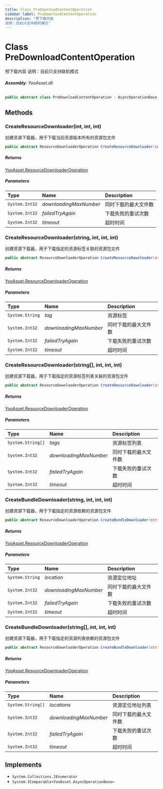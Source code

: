 ```yaml
---
title: Class PreDownloadContentOperation
sidebar_label: PreDownloadContentOperation
description: "预下载内容
说明：目前只支持联机模式"
---
```

# Class PreDownloadContentOperation
预下载内容
说明：目前只支持联机模式

###### **Assembly**: YooAsset.dll

```csharp title="Declaration"
public abstract class PreDownloadContentOperation : AsyncOperationBase, IEnumerator, IComparable<AsyncOperationBase>
```
## Methods
### CreateResourceDownloader(int, int, int)
创建资源下载器，用于下载当前资源版本所有的资源包文件

```csharp title="Declaration"
public abstract ResourceDownloaderOperation CreateResourceDownloader(int downloadingMaxNumber, int failedTryAgain, int timeout = 60)
```

##### Returns

[YooAsset.ResourceDownloaderOperation](../YooAsset/ResourceDownloaderOperation.md)

##### Parameters

| Type | Name | Description |
|:--- |:--- |:--- |
| `System.Int32` | *downloadingMaxNumber* | 同时下载的最大文件数 |
| `System.Int32` | *failedTryAgain* | 下载失败的重试次数 |
| `System.Int32` | *timeout* | 超时时间 |

### CreateResourceDownloader(string, int, int, int)
创建资源下载器，用于下载指定的资源标签关联的资源包文件

```csharp title="Declaration"
public abstract ResourceDownloaderOperation CreateResourceDownloader(string tag, int downloadingMaxNumber, int failedTryAgain, int timeout = 60)
```

##### Returns

[YooAsset.ResourceDownloaderOperation](../YooAsset/ResourceDownloaderOperation.md)

##### Parameters

| Type | Name | Description |
|:--- |:--- |:--- |
| `System.String` | *tag* | 资源标签 |
| `System.Int32` | *downloadingMaxNumber* | 同时下载的最大文件数 |
| `System.Int32` | *failedTryAgain* | 下载失败的重试次数 |
| `System.Int32` | *timeout* | 超时时间 |

### CreateResourceDownloader(string[], int, int, int)
创建资源下载器，用于下载指定的资源标签列表关联的资源包文件

```csharp title="Declaration"
public abstract ResourceDownloaderOperation CreateResourceDownloader(string[] tags, int downloadingMaxNumber, int failedTryAgain, int timeout = 60)
```

##### Returns

[YooAsset.ResourceDownloaderOperation](../YooAsset/ResourceDownloaderOperation.md)

##### Parameters

| Type | Name | Description |
|:--- |:--- |:--- |
| `System.String[]` | *tags* | 资源标签列表 |
| `System.Int32` | *downloadingMaxNumber* | 同时下载的最大文件数 |
| `System.Int32` | *failedTryAgain* | 下载失败的重试次数 |
| `System.Int32` | *timeout* | 超时时间 |

### CreateBundleDownloader(string, int, int, int)
创建资源下载器，用于下载指定的资源依赖的资源包文件

```csharp title="Declaration"
public abstract ResourceDownloaderOperation CreateBundleDownloader(string location, int downloadingMaxNumber, int failedTryAgain, int timeout = 60)
```

##### Returns

[YooAsset.ResourceDownloaderOperation](../YooAsset/ResourceDownloaderOperation.md)

##### Parameters

| Type | Name | Description |
|:--- |:--- |:--- |
| `System.String` | *location* | 资源定位地址 |
| `System.Int32` | *downloadingMaxNumber* | 同时下载的最大文件数 |
| `System.Int32` | *failedTryAgain* | 下载失败的重试次数 |
| `System.Int32` | *timeout* | 超时时间 |

### CreateBundleDownloader(string[], int, int, int)
创建资源下载器，用于下载指定的资源列表依赖的资源包文件

```csharp title="Declaration"
public abstract ResourceDownloaderOperation CreateBundleDownloader(string[] locations, int downloadingMaxNumber, int failedTryAgain, int timeout = 60)
```

##### Returns

[YooAsset.ResourceDownloaderOperation](../YooAsset/ResourceDownloaderOperation.md)

##### Parameters

| Type | Name | Description |
|:--- |:--- |:--- |
| `System.String[]` | *locations* | 资源定位地址列表 |
| `System.Int32` | *downloadingMaxNumber* | 同时下载的最大文件数 |
| `System.Int32` | *failedTryAgain* | 下载失败的重试次数 |
| `System.Int32` | *timeout* | 超时时间 |


## Implements

* `System.Collections.IEnumerator`
* `System.IComparable<YooAsset.AsyncOperationBase>`
